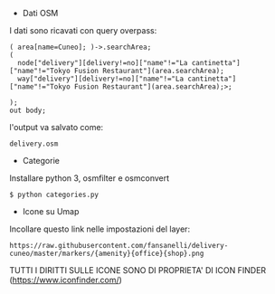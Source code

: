 - Dati OSM

I dati sono ricavati con query overpass:

```
( area[name=Cuneo]; )->.searchArea;
(
  node["delivery"][delivery!=no]["name"!="La cantinetta"]["name"!="Tokyo Fusion Restaurant"](area.searchArea);
  way["delivery"][delivery!=no]["name"!="La cantinetta"]["name"!="Tokyo Fusion Restaurant"](area.searchArea);>;

);
out body;

```

l'output va salvato come:

```
delivery.osm
```

- Categorie

Installare python 3, osmfilter e osmconvert
```
$ python categories.py
```


- Icone su Umap

Incollare questo link nelle impostazioni del layer:

```
https://raw.githubusercontent.com/fansanelli/delivery-cuneo/master/markers/{amenity}{office}{shop}.png
```

TUTTI I DIRITTI SULLE ICONE SONO DI PROPRIETA' DI ICON FINDER (https://www.iconfinder.com/)
